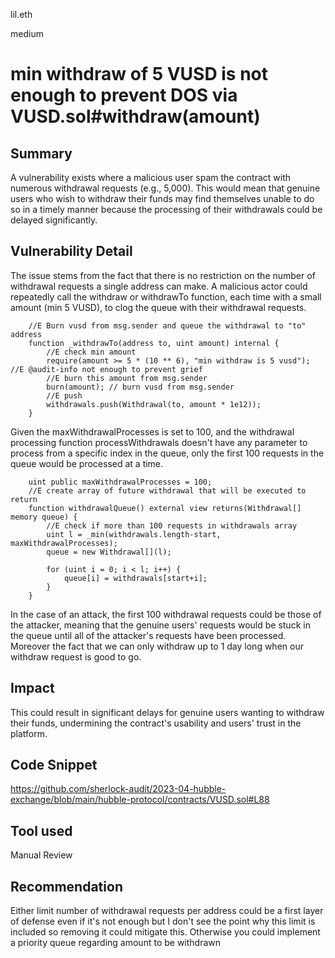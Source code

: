 lil.eth

medium

# min withdraw of 5 VUSD is not enough to prevent DOS via VUSD.sol#withdraw(amount)

## Summary

A vulnerability exists where a malicious user spam the contract with numerous withdrawal requests (e.g., 5,000). This would mean that genuine users who wish to withdraw their funds may find themselves unable to do so in a timely manner because the processing of their withdrawals could be delayed significantly.

## Vulnerability Detail
The issue stems from the fact that there is no restriction on the number of withdrawal requests a single address can make. A malicious actor could repeatedly call the withdraw or withdrawTo function, each time with a small amount (min 5 VUSD), to clog the queue with their withdrawal requests.
```solidity
    //E Burn vusd from msg.sender and queue the withdrawal to "to" address
    function _withdrawTo(address to, uint amount) internal {
        //E check min amount
        require(amount >= 5 * (10 ** 6), "min withdraw is 5 vusd"); //E @audit-info not enough to prevent grief
        //E burn this amount from msg.sender
        burn(amount); // burn vusd from msg.sender
        //E push 
        withdrawals.push(Withdrawal(to, amount * 1e12));
    }
```
Given the maxWithdrawalProcesses is set to 100, and the withdrawal processing function processWithdrawals doesn't have any parameter to process from a specific index in the queue, only the first 100 requests in the queue would be processed at a time.
```solidity
    uint public maxWithdrawalProcesses = 100;
    //E create array of future withdrawal that will be executed to return
    function withdrawalQueue() external view returns(Withdrawal[] memory queue) {
        //E check if more than 100 requests in withdrawals array
        uint l = _min(withdrawals.length-start, maxWithdrawalProcesses);
        queue = new Withdrawal[](l);

        for (uint i = 0; i < l; i++) {
            queue[i] = withdrawals[start+i];
        }
    }
```
In the case of an attack, the first 100 withdrawal requests could be those of the attacker, meaning that the genuine users' requests would be stuck in the queue until all of the attacker's requests have been processed. Moreover the fact that we can only withdraw up to 1 day long when our withdraw request is good to go.

## Impact

This could result in significant delays for genuine users wanting to withdraw their funds, undermining the contract's usability and users' trust in the platform.
## Code Snippet
https://github.com/sherlock-audit/2023-04-hubble-exchange/blob/main/hubble-protocol/contracts/VUSD.sol#L88

## Tool used

Manual Review

## Recommendation
Either limit number of withdrawal requests per address could be a first layer of defense even if it's not enough but I don't see the point why this limit is included so removing it could mitigate this.
Otherwise you could implement a priority queue regarding amount to be withdrawn